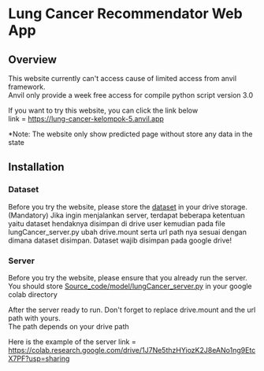 # Lung Cancer Recommendator Web App
## Overview
This website currently can't access cause of limited access from anvil framework.  
Anvil only provide a week free access for compile python script version 3.0  

If you want to try this website, you can click the link below  
link = https://lung-cancer-kelompok-5.anvil.app  

*Note: The website only show predicted page without store any data in the state  
  
## Installation
### Dataset
Before you try the website, please store the [dataset](Dataset/lungCancer.csv) in your
drive storage. (Mandatory)
Jika ingin menjalankan server, terdapat beberapa ketentuan yaitu
dataset hendaknya disimpan di drive user kemudian pada file lungCancer_server.py
ubah drive.mount serta url path nya sesuai dengan dimana dataset disimpan.
Dataset wajib disimpan pada google drive!

### Server
Before you try the website, please ensure that you already run the server.  
You should store [Source_code/model/lungCancer_server.py](Source_code/model/lungCancer_server.py)
in your google colab directory  
  
After the server ready to run. Don't forget to replace drive.mount and the url path with yours.  
The path depends on your drive path   
  
Here is the example of the server
link = https://colab.research.google.com/drive/1J7Ne5thzHYiozK2J8eANo1ng9EtcX7PF?usp=sharing  